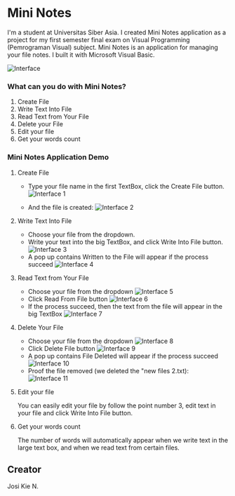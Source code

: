 # Mini Notes
I'm a student at Universitas Siber Asia. I created Mini Notes application as a project for my first semester final exam on Visual Programming (Pemrograman Visual) subject. Mini Notes is an application for managing your file notes. I built it with Microsoft Visual Basic.

![Interface](https://github.com/josikie/Mini-Notes/blob/master/Pictures/Interface.png)

### What can you do with Mini Notes?

1. Create File
2. Write Text Into File
3. Read Text from Your File
4. Delete your File
5. Edit your file
6. Get your words count

### Mini Notes Application Demo
1. Create File
    - Type your file name in the first TextBox, click the Create File button.
       ![Interface 1](https://github.com/josikie/Mini-Notes/blob/master/Pictures/interface%201.png)
       
    - And the file is created:
      ![Interface 2](https://github.com/josikie/Mini-Notes/blob/master/Pictures/interface%202.png)
2. Write Text Into File
    - Choose your file from the dropdown.
    - Write your text into the big TextBox, and click Write Into File button.
      ![Interface 3](https://github.com/josikie/Mini-Notes/blob/master/Pictures/interface%203.png)
    - A pop up contains Written to the File will appear if the process succeed
      ![Interface 4](https://github.com/josikie/Mini-Notes/blob/master/Pictures/interface%204.png)
3. Read Text from Your File
    - Choose your file from the dropdown
      ![Interface 5](https://github.com/josikie/Mini-Notes/blob/master/Pictures/interface%205.png)
    - Click Read From File button
      ![Interface 6](https://github.com/josikie/Mini-Notes/blob/master/Pictures/interface%206.png)
    - If the process succeed, then the text from the file will appear in the big TextBox
      ![Interface 7](https://github.com/josikie/Mini-Notes/blob/master/Pictures/interface%207.png)
4. Delete Your File
    - Choose your file from the dropdown
      ![Interface 8](https://github.com/josikie/Mini-Notes/blob/master/Pictures/interface%208.png)
    - Click Delete File button
      ![Interface 9](https://github.com/josikie/Mini-Notes/blob/master/Pictures/interface%209.png)
    - A pop up contains File Deleted will appear if the process succeed
      ![Interface 10](https://github.com/josikie/Mini-Notes/blob/master/Pictures/interface%2010.png)
    - Proof the file removed (we deleted the "new files 2.txt):
      ![Interface 11](https://github.com/josikie/Mini-Notes/blob/master/Pictures/interface%2011.png)
5. Edit your file

   You can easily edit your file by follow the point number 3, edit text in your file and click Write Into File button.
6. Get your words count

    The number of words will automatically appear when we write text in the large text box, and when we read text from certain files.
## Creator
Josi Kie N.
